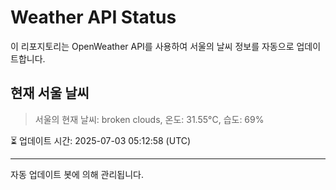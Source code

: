 
# Weather API Status

이 리포지토리는 OpenWeather API를 사용하여 서울의 날씨 정보를 자동으로 업데이트합니다.

## 현재 서울 날씨
> 서울의 현재 날씨: broken clouds, 온도: 31.55°C, 습도: 69%

⏳ 업데이트 시간: 2025-07-03 05:12:58 (UTC)

---
자동 업데이트 봇에 의해 관리됩니다.
